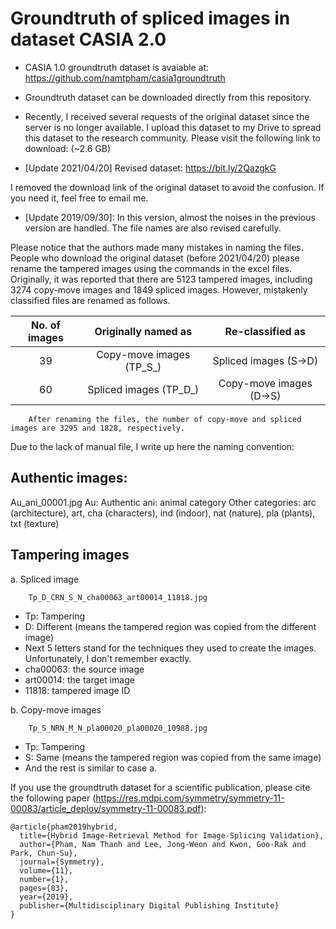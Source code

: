 # Groundtruth of spliced images in dataset CASIA 2.0

* CASIA 1.0 groundtruth dataset is avaiable at: https://github.com/namtpham/casia1groundtruth

* Groundtruth dataset can be downloaded directly from this repository.
* Recently, I received several requests of the original dataset since the server is no longer available.
I upload this dataset to my Drive to spread this dataset to the research community. Please visit the following link to download: (~2.6 GB)

* [Update 2021/04/20] Revised dataset: https://bit.ly/2QazgkG

I removed the download link of the original dataset to avoid the confusion. If you need it, feel free to email me.

* [Update 2019/09/30]: In this version, almost the noises in the previous version are handled. The file names are also revised carefully.

Please notice that the authors made many mistakes in naming the files. People who download the original dataset (before 2021/04/20) please rename the tampered images using the commands in the excel files. 
Originally, it was reported that there are 5123 tampered images, including 3274 copy-move images and 1849 spliced images. However, mistakenly classified files are renamed as follows.

| No. of images | Originally named as           | Re-classified as              |
| :---:         | :---:                         | :---:                         |
| 39            | Copy-move images (TP_S_)      | Spliced images (S->D)         |
| 60            | Spliced images (TP_D_)        | Copy-move images (D->S)       |

        After renaming the files, the number of copy-move and spliced images are 3295 and 1828, respectively.

Due to the lack of manual file, I write up here the naming convention:

## Authentic images:

Au_ani_00001.jpg
Au: Authentic
ani: animal category
Other categories: arc (architecture), art, cha (characters), ind (indoor), nat (nature), pla (plants), txt (texture)

## Tampering images

a. Spliced image

        Tp_D_CRN_S_N_cha00063_art00014_11818.jpg
* Tp: Tampering
* D: Different (means the tampered region was copied from the different image)
* Next 5 letters stand for the techniques they used to create the images. Unfortunately, I don't remember exactly.
* cha00063: the source image
* art00014: the target image
* 11818: tampered image ID

b. Copy-move images

        Tp_S_NRN_M_N_pla00020_pla00020_10988.jpg
* Tp: Tampering
* S: Same (means the tampered region was copied from the same image)
* And the rest is similar to case a.

If you use the groundtruth dataset for a scientific publication, please cite the following paper (https://res.mdpi.com/symmetry/symmetry-11-00083/article_deploy/symmetry-11-00083.pdf):

    @article{pham2019hybrid,
      title={Hybrid Image-Retrieval Method for Image-Splicing Validation},
      author={Pham, Nam Thanh and Lee, Jong-Weon and Kwon, Goo-Rak and Park, Chun-Su},
      journal={Symmetry},
      volume={11},
      number={1},
      pages={83},
      year={2019},
      publisher={Multidisciplinary Digital Publishing Institute}
    }
